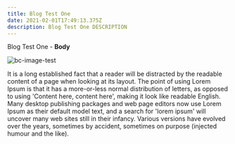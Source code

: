 ```yaml
---
title: Blog Test One
date: 2021-02-01T17:49:13.375Z
description: Blog Test One DESCRIPTION
---
```

Blog Test One - **Body**

![bc-image-test](/img/soa.jpg "bc-image-test")

<!--StartFragment-->

It is a long established fact that a reader will be distracted by the readable content of a page when looking at its layout. The point of using Lorem Ipsum is that it has a more-or-less normal distribution of letters, as opposed to using 'Content here, content here', making it look like readable English. Many desktop publishing packages and web page editors now use Lorem Ipsum as their default model text, and a search for 'lorem ipsum' will uncover many web sites still in their infancy. Various versions have evolved over the years, sometimes by accident, sometimes on purpose (injected humour and the like).

<!--EndFragment-->
